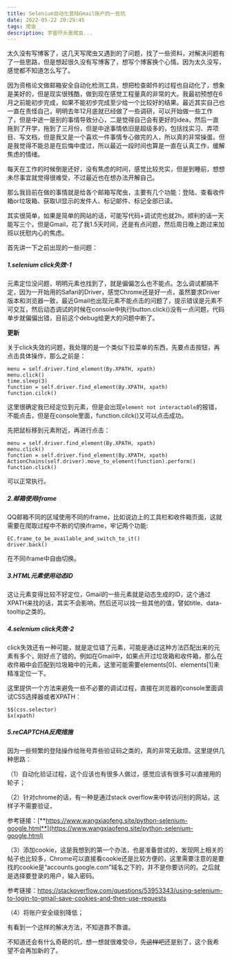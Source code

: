 ```yaml
---
title: Selenium自动化登陆Gmail账户的一些坑
date: 2022-05-22 20:29:45
tags: 爬虫
description: 宇宙尽头是爬虫...
---
```


太久没有写博客了，这几天写爬虫又遇到的了问题，找了一些资料，对解决问题有了一些思路，但是想起很久没有写博客了，想写个博客换个心情。因为太久没写，感觉都不知道怎么写了。

因为资格论文做邮箱安全自动化检测工具，想把检查邮件的过程也自动化了，想象是美好的，但是现实很残酷，做到现在感觉工程量真的非常的大。我最初预想在6月之前能初步完成，如果不能初步完成至少给一个比较好的结果。最近其实自己也一直在责怪自己，明明去年12月底就已经做了一些调研，可以开始做一些工作了，但是中途一是别的事情导致分心，二是觉得自己会有更好的idea，然后一直拖到了开学，拖到了三月份，但是中途事情依旧是超级多的，包括找实习、弄项目、写文档，但是我又是一个喜欢一件事情专心做完的人，所以真的非常操蛋。但是我觉得不能总是在后悔中度过，所以最近一段时间也算是一直在认真工作，缓解焦虑的情绪。

每天在工作的时候倒是还好，没有焦虑的时间，感觉比较充实，但是到睡前，想想未尽事宜就觉得很难受，不过最近也在想办法开解自己。

那么我目前在做的事情就是给各个邮箱写爬虫，主要有几个功能：登陆、查看收件箱or垃圾箱、获取UI显示的发件人、标记邮件、标记全部已读。

其实很简单，如果是简单的网站的话，可能写代码+调试完也就2h，顺利的话一天能写三个，但是Gmail，花了我1.5天时间，还是有点问题，然后周日晚上跑过来加班以抚慰内心的焦虑。

首先讲一下之前出现的一些问题：

##### 1.selenium click失效-1

元素定位没问题，明明元素也找到了，就是偏偏怎么也不能点。怎么调试都搞不定，因为一开始用的Safari的Driver，感觉Chrome还是好一点，虽然要求Driver版本和浏览器一致，最近Gmail也出现元素不能点击的问题了，提示错误是元素不可交互，然后动态调试的时候在console中执行button.click()没有一点问题，代码单步就偏偏出错，目前这个debug给更大的问题中断了。

**更新**

关于click失效的问题，我处理的是一个类似下拉菜单的东西，先要点击按钮，再点击具体操作，那么之前是：

```
menu = self.driver.find_element(By.XPATH, xpath)
menu.click()
time.sleep(3)
function = self.driver.find_element(By.XPATH, xpath)
function.cilck()
```

这里很确定我已经定位到元素，但是会出现`element not interactable`的报错，不能点击，但是在console里面，function.cilck()又可以点击成功。

先把鼠标移到元素附近，再进行点击：

```
menu = self.driver.find_element(By.XPATH, xpath)
menu.click()
function = self.driver.find_element(By.XPATH, xpath)
ActionChains(self.driver).move_to_element(function).perform()
function.click()
```

可以正常执行。

##### 2.邮箱使用iframe

QQ邮箱不同的区域使用不同的iframe，比如说边上的工具栏和收件箱页面，这就需要在爬取过程中不断的切换iframe，牢记两个功能:

```
EC.frame_to_be_available_and_switch_to_it()
driver.back()
```

在不同iframe中自由切换。

##### 3.HTML元素使用动态ID

这让元素变得比较不好定位，Gmail的一些元素就是动态生成的ID，这个通过XPATH来找的话，其实不会影响，然后还可以找一些其他的值，譬如title、data-tooltip之类的。

##### 4.selenium click失效-2

click失效还有一种可能，就是定位错了元素，可能是通过这种方法匹配出来的元素有多个，刚好点了错的。例如在Gmail中，如果点开过垃圾箱和收件箱，那么在收件箱中会匹配到垃圾箱中的元素，这里可能需要elements[0]、elements[1]来精准定位一下。

这里提供一个方法来避免一些不必要的调试过程，直接在浏览器的console里面调试CSS选择器或者XPATH：

```
$$(css.selector)
$x(xpath)
```

##### 5.reCAPTCHA反爬措施

因为一些频繁的登陆操作给账号弄些验证码之类的，真的非常无敌烦。这里提供几种思路：

（1）自动化验证过程，这个应该也有很多人做过，感觉应该有很多可以直接用的轮子；

（2）针对chrome的话，有一种是通过stack overflow来中转访问别的网站，这样子不需要验证，

参考链接：[**https://www.wangxiaofeng.site/python-selenium-google.html**](https://www.wangxiaofeng.site/python-selenium-google.html)

（3）添加cookie，这是我想到的第一个办法，也是准备尝试的，发现网上相关的帖子也比较多，Chrome可以直接看cookie还是比较方便的，这里需要注意的是要找的cookie是“accounts.google.com”域名之下的，并不是你要访问的。之后就是选择要登录的用户，输入密码。

参考链接：https://stackoverflow.com/questions/53953343/using-selenium-to-login-to-gmail-save-cookies-and-then-use-requests

（4）将账户安全级别降低；

有看到一个这样的解决方法，不知道靠不靠谱。



不知道还会有什么奇葩的坑，想一想就很难受😢，~~先这样吧~~还是别了，这个我希望不会再加新的了。

